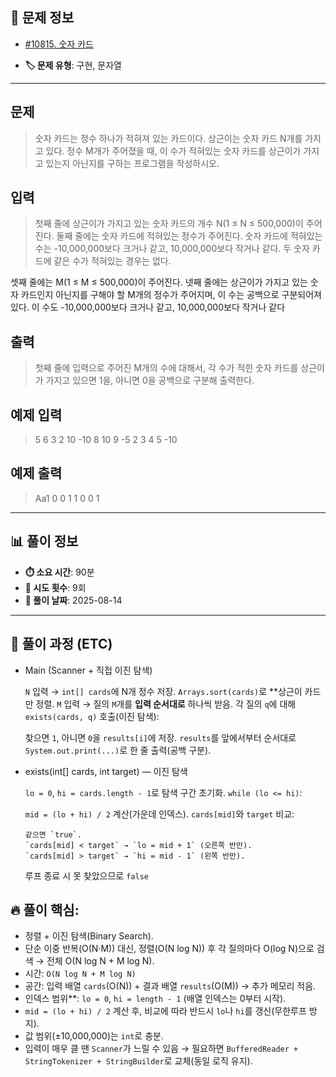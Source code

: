 ## 📍 문제 정보

- [#10815. 숫자 카드](https://www.acmicpc.net/problem/10798)
  <img src="https://static.solved.ac/tier_small/6.svg" width="16" height="16">

- **🏷️ 문제 유형**: 구현, 문자열

---

## 문제

> 숫자 카드는 정수 하나가 적혀져 있는 카드이다. 상근이는 숫자 카드 N개를 가지고 있다. 정수 M개가 주어졌을 때, 이 수가 적혀있는 숫자 카드를 상근이가 가지고 있는지 아닌지를 구하는 프로그램을 작성하시오.

## 입력

> 첫째 줄에 상근이가 가지고 있는 숫자 카드의 개수 N(1 ≤ N ≤ 500,000)이 주어진다. 둘째 줄에는 숫자 카드에 적혀있는 정수가 주어진다. 숫자 카드에 적혀있는 수는 -10,000,000보다 크거나 같고, 10,000,000보다 작거나 같다. 두 숫자 카드에 같은 수가 적혀있는 경우는 없다.

셋째 줄에는 M(1 ≤ M ≤ 500,000)이 주어진다. 넷째 줄에는 상근이가 가지고 있는 숫자 카드인지 아닌지를 구해야 할 M개의 정수가 주어지며, 이 수는 공백으로 구분되어져 있다. 이 수도 -10,000,000보다 크거나 같고, 10,000,000보다 작거나 같다

## 출력

> 첫째 줄에 입력으로 주어진 M개의 수에 대해서, 각 수가 적힌 숫자 카드를 상근이가 가지고 있으면 1을, 아니면 0을 공백으로 구분해 출력한다.

## 예제 입력

> 5
6 3 2 10 -10
8
10 9 -5 2 3 4 5 -10

## 예제 출력

> Aa1 0 0 1 1 0 0 1

---

## 📊 풀이 정보

- **⏱️ 소요 시간**: 90분
- **🔄 시도 횟수**: 9회
- **📅 풀이 날짜**: 2025-08-14

---

## 💭 풀이 과정 (ETC)
- Main (Scanner + 직접 이진 탐색)

  `N` 입력 → `int[] cards`에 N개 정수 저장.
  `Arrays.sort(cards)`로 **상근이 카드만 정렬.
  `M` 입력 → 질의 `M`개를 **입력 순서대로** 하나씩 받음.
  각 질의 `q`에 대해 `exists(cards, q)` 호출(이진 탐색):

    찾으면 `1`, 아니면 `0`을 `results[i]`에 저장.
  `results`를 앞에서부터 순서대로 `System.out.print(...)`로 한 줄 출력(공백 구분).

- exists(int\[] cards, int target) — 이진 탐색

   `lo = 0`, `hi = cards.length - 1`로 탐색 구간 초기화.
   `while (lo <= hi)`:

    `mid = (lo + hi) / 2` 계산(가운데 인덱스).
    `cards[mid]`와 `target` 비교:

      같으면 `true`.
      `cards[mid] < target` → `lo = mid + 1` (오른쪽 반만).
      `cards[mid] > target` → `hi = mid - 1` (왼쪽 반만).
  루프 종료 시 못 찾았으므로 `false`


## 🔥 풀이 핵심:  

- 정렬 + 이진 탐색(Binary Search).
- 단순 이중 반복(O(N·M)) 대신, 정렬(O(N log N)) 후 각 질의마다 O(log N)으로 검색 → 전체 O(N log N + M log N).
- 시간: `O(N log N + M log N)`
- 공간: 입력 배열 `cards`(O(N)) + 결과 배열 `results`(O(M)) → 추가 메모리 적음.
- 인덱스 범위**: `lo = 0`, `hi = length - 1` (배열 인덱스는 0부터 시작).
- `mid = (lo + hi) / 2` 계산 후, 비교에 따라 반드시 `lo`나 `hi`를 갱신(무한루프 방지).
- 값 범위(±10,000,000)는 `int`로 충분.
- 입력이 매우 클 땐 `Scanner`가 느릴 수 있음 → 필요하면 `BufferedReader + StringTokenizer + StringBuilder`로 교체(동일 로직 유지).
